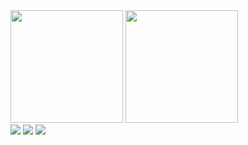  <div>
 
  <img height="180em" src="https://github-readme-stats.vercel.app/api?username=joao472762&show_icons=true&theme=dracula&include_all_commits=true&count_private=true"/>
  <img height="180em" src="https://github-readme-stats.vercel.app/api/top-langs/?username=joao472762&layout=compact&langs_count=16&theme=dracula"/>
   
 
<div> 
  <a href="https://www.linkedin.com/in/joão-souza-progamador" target="_blank"><img src="https://img.shields.io/badge/-LinkedIn-%230077B5?style=for-the-badge&logo=linkedin&logoColor=white" target="_blank"></a>
  <a href="https://instagram.com/progama_ai" target="_blank"><img src="https://img.shields.io/badge/-Instagram-%23E4405F?style=for-the-badge&logo=instagram&logoColor=white" target="_blank"></a>
  <a href = "mailto:vitorkabuls@gmail.com"><img src="https://img.shields.io/badge/-Gmail-%23333?style=for-the-badge&logo=gmail&logoColor=white" target="_blank" ></a>
  
 
